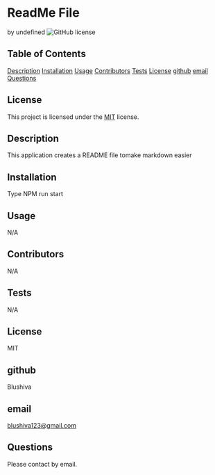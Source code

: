 # ReadMe File
  by undefined
  ![GitHub license](https://img.shields.io/badge/license-MIT-blue.svg)

  ## Table of Contents
  
[Description](##description)
[Installation](##installation)
[Usage](#usage)
[Contributors](##contributing)
[Tests](##tests)
[License](##license)
[github](##github)
[email](##email)
[Questions](##questions)


## License

This project is licensed under the [MIT](https://choosealicense.com/licenses/MIT) license.
## Description
This application creates a README file tomake markdown easier
## Installation
Type NPM run start
## Usage
N/A
## Contributors
N/A
## Tests
N/A
## License
MIT
## github
Blushiva
## email
blushiva123@gmail.com
## Questions
Please contact by email.